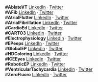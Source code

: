 __#AblateVT__ [LinkedIn](https://www.linkedin.com/feed/hashtag/ablatevt) · [Twitter](https://twitter.com/search?q=%23ablatevt)  
__#AFib__ [LinkedIn](https://www.linkedin.com/feed/hashtag/afib) · [Twitter](https://twitter.com/search?q=%23afib)  
__#AtrialFlutter__ [LinkedIn](https://www.linkedin.com/feed/hashtag/atrialflutter) · [Twitter](https://twitter.com/search?q=%23atrialflutter)    
__#AtrialFibrillation__ [LinkedIn](https://www.linkedin.com/feed/hashtag/atrialfibrillation) · [Twitter](https://twitter.com/search?q=%23atrialfibrillation)  
__#CardioEd__ [LinkedIn](https://www.linkedin.com/feed/hashtag/cardioed) · [Twitter](https://twitter.com/search?q=%23cardioed)  
__#CARTO3__ [LinkedIn](https://www.linkedin.com/feed/hashtag/carto3) · [Twitter](https://twitter.com/search?q=%23carto3)  
__#Electrophysiology__ [LinkedIn](https://www.linkedin.com/feed/hashtag/electrophysiology) · [Twitter](https://twitter.com/search?q=%23electrophysiology)  
__#EPeeps__ [LinkedIn](https://www.linkedin.com/feed/hashtag/epeeps) · [Twitter](https://twitter.com/search?q=%23epeeps)  
__#GlobalEP__ [LinkedIn](https://www.linkedin.com/feed/hashtag/globalep) · [Twitter](https://twitter.com/search?q=%23globalep)  
__#HDColoring__ [LinkedIn](https://www.linkedin.com/feed/hashtag/hdcoloring) · [Twitter](https://twitter.com/search?q=%23hdcoloring)  
__#ICEEyes__ [LinkedIn](https://www.linkedin.com/feed/hashtag/iceeyes) · [Twitter](https://twitter.com/search?q=%23iceeyes)  
__#RoboticEP__ [LinkedIn](https://www.linkedin.com/feed/hashtag/roboticep) · [Twitter](https://twitter.com/search?q=%23roboticep)  
__#VentricularTachycardia__ [LinkedIn](https://www.linkedin.com/feed/hashtag/ventriculartachycardia) · [Twitter](https://twitter.com/search?q=%23ventriculartachycardia)  
__#ZeroFluoro__ [LinkedIn](https://www.linkedin.com/feed/hashtag/zerofluoro) · [Twitter](https://twitter.com/search?q=%23zerofluoro)  
